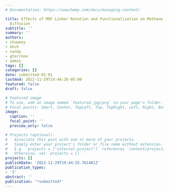 ```yaml
---
# Documentation: https://wowchemy.com/docs/managing-content/

title: Effects of MOF Linker Rotation and Functionalization on Methane Uptake and
  Diffusion
subtitle: ''
summary: ''
authors:
- shuweny
- ohch
- nandy
- gterrone
- admin
tags: []
categories: []
date: submitted-01-01
lastmod: 2022-11-29T14:44:26-05:00
featured: false
draft: false

# Featured image
# To use, add an image named `featured.jpg/png` to your page's folder.
# Focal points: Smart, Center, TopLeft, Top, TopRight, Left, Right, BottomLeft, Bottom, BottomRight.
image:
  caption: ''
  focal_point: ''
  preview_only: false

# Projects (optional).
#   Associate this post with one or more of your projects.
#   Simply enter your project's folder or file name without extension.
#   E.g. `projects = ["internal-project"]` references `content/project/deep-learning/index.md`.
#   Otherwise, set `projects = []`.
projects: []
publishDate: '2022-11-29T19:44:25.761481Z'
publication_types:
- '3'
abstract: ''
publication: '*submitted*'
---
```

